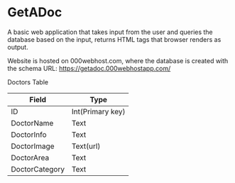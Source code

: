 # GetADoc
A basic web application that takes input from the user and queries the database based on the input, returns HTML tags that browser renders as output.

Website is hosted on 000webhost.com, where the database is created with the schema
URL: https://getadoc.000webhostapp.com/

Doctors Table

Field|Type|
|----|----|
ID |Int(Primary key)
DoctorName  |Text
DoctorInfo |Text
DoctorImage |Text(url)
DoctorArea  |Text
DoctorCategory|Text





